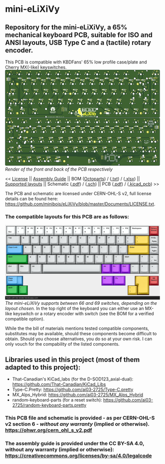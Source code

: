 # mini-eLiXiVy
## Repository for the mini-eLiXiVy, a 65% mechanical keyboard PCB, suitable for ISO and ANSI layouts, USB Type C and a (tactile) rotary encoder.
 This PCB is compatible with KBDFans' 65% low profile case/plate and Cherry MX(-like) keyswitches.
![mini-eLiXiVy-PCB-Render](/Documents/Images/PCBPicture.png)
 _Render of the front and back of the PCB respectively_

 << [License](https://github.com/minibois/eLiXiVy/blob/master/LICENSE/LICENSE.txt) || [Assembly Guide](https://github.com/minibois/eLiXiVy/blob/master/Documents/Assembly%20Guide.pdf) || BOM ([Octoparts](https://octopart.com/bom-tool/allQRgda)) / ([.txt](https://github.com/minibois/eLiXiVy/blob/master/Documents/BOM.txt)) / ([.xlsx](https://github.com/minibois/eLiXiVy/blob/master/Documents/BOM.xlsx)) || [Supported layouts](https://raw.githubusercontent.com/minibois/eLiXiVy/master/Documents/Layouts/layouts.png) || Schematic ([.pdf](https://github.com/minibois/eLiXiVy/blob/master/Documents/Schematic.pdf)) / ([.sch](https://github.com/minibois/eLiXiVy/blob/master/mini-eLiXiVy.sch)) || PCB ([.pdf](https://github.com/minibois/eLiXiVy/blob/master/Documents/PCB.pdf)) / ([.kicad_pcb](https://github.com/minibois/eLiXiVy/blob/master/mini-eLiXiVy.kicad_pcb)) >>

 The PCB and schematic are licensed under CERN-OHL-S v2, full license details can be found here: https://github.com/minibois/eLiXiVy/blob/master/Documents/LICENSE.txt.

### The compatible layouts for this PCB are as follows:
![mini-eLiXiVy-Layouts-Supported](/Documents/Layouts/layouts.png)
 _The mini-eLiXiVy supports between 66 and 69 switches, depending on the layout chosen._
 In the top right of the keyboard you can either use an MX-like keyswitch or a rotary encoder with switch (see the BOM for a verified compatible option).
 
 While the the bill of materials mentions tested compatible components, substitutes may be available, should these components become difficult to obtain. Should you choose alternatives, you do so at your own risk. I can only vouch for the compability of the listed components.

## Libraries used in this project (most of them adapted to this project):
 * That-Canadian's KiCad_labs (for the D-SOD123_axial-dual): https://github.com/That-Canadian/KiCad_Libs
 * Type-C.Pretty: https://github.com/ai03-2725/Type-C.pretty
 * MX_Alps_Hybrid: https://github.com/ai03-2725/MX_Alps_Hybrid
 * random-keyboard-parts (for a reset switch): https://github.com/ai03-2725/random-keyboard-parts.pretty

### This PCB file and schematic is provided - as per CERN-OHL-S v2 section 6 - _without any warranty_ (implied or otherwise). https://ohwr.org/cern_ohl_s_v2.pdf
### The assembly guide is provided under the CC BY-SA 4.0, without any warranty (implied or otherwise): https://creativecommons.org/licenses/by-sa/4.0/legalcode